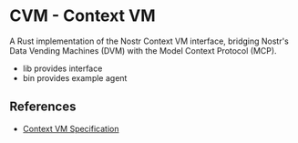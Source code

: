 # CVM - Context VM

A Rust implementation of the Nostr Context VM interface, bridging Nostr's Data Vending Machines (DVM) with the Model Context Protocol (MCP).

- lib provides interface
- bin provides example agent

## References

- [Context VM Specification](https://www.contextvm.org/)
